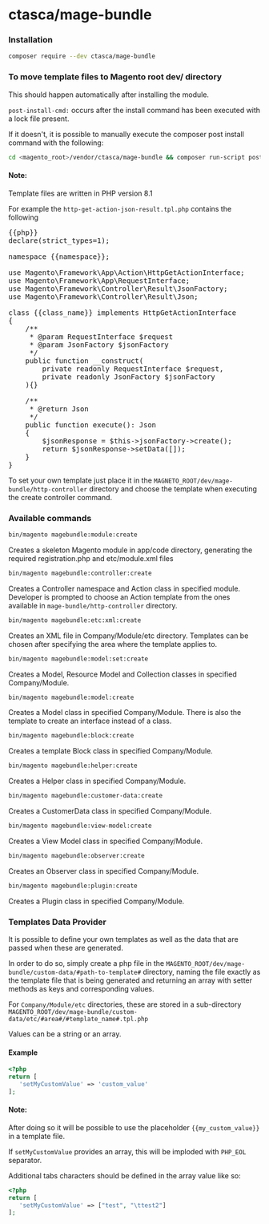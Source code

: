 # ctasca/mage-bundle
### Installation
```bash
composer require --dev ctasca/mage-bundle
```
### To move template files to Magento root dev/ directory
<p>This should happen automatically after installing the module.</p>
<p><code>post-install-cmd:</code> occurs after the install command has been executed with a lock file present.</p>
<p>If it doesn't, it is possible to manually execute the composer post install command with the following:</p>

```bash
cd <magento_root>/vendor/ctasca/mage-bundle && composer run-script post-install-cmd
```

#### Note:
<p>Template files are written in PHP version 8.1</p>
<p>For example the <code>http-get-action-json-result.tpl.php</code> contains the following</p>

<pre>
{{php}}
declare(strict_types=1);

namespace {{namespace}};

use Magento\Framework\App\Action\HttpGetActionInterface;
use Magento\Framework\App\RequestInterface;
use Magento\Framework\Controller\Result\JsonFactory;
use Magento\Framework\Controller\Result\Json;

class {{class_name}} implements HttpGetActionInterface
{
    /**
     * @param RequestInterface $request
     * @param JsonFactory $jsonFactory
     */
    public function __construct(
        private readonly RequestInterface $request,
        private readonly JsonFactory $jsonFactory
    ){}

    /**
     * @return Json
     */
    public function execute(): Json
    {
        $jsonResponse = $this->jsonFactory->create();
        return $jsonResponse->setData([]);
    }
}
</pre>

<p>To set your own template just place it in the <code>MAGNETO_ROOT/dev/mage-bundle/http-controller</code> directory and choose the template when executing the create controller command.</p>

### Available commands
```bash
bin/magento magebundle:module:create
```
Creates a skeleton Magento module in app/code directory, generating the required registration.php and etc/module.xml files

```bash
bin/magento magebundle:controller:create
```
Creates a Controller namespace and Action class in specified module.
Developer is prompted to choose an Action template from the ones available in <code>mage-bundle/http-controller</code> directory.

```bash
bin/magento magebundle:etc:xml:create
```
Creates an XML file in Company/Module/etc directory. Templates can be chosen after specifying the area where the template applies to.

```bash
bin/magento magebundle:model:set:create
```
Creates a Model, Resource Model and Collection classes in specified Company/Module.

```bash
bin/magento magebundle:model:create
```
Creates a Model class in specified Company/Module. There is also the template to create an interface instead of a class.

```bash
bin/magento magebundle:block:create
```
Creates a template Block class in specified Company/Module.

```bash
bin/magento magebundle:helper:create
```
Creates a Helper class in specified Company/Module.

```bash
bin/magento magebundle:customer-data:create
```
Creates a CustomerData class in specified Company/Module. 

```bash
bin/magento magebundle:view-model:create
```
Creates a View Model class in specified Company/Module.

```bash
bin/magento magebundle:observer:create
```
Creates an Observer class in specified Company/Module.

```bash
bin/magento magebundle:plugin:create
```
Creates a Plugin class in specified Company/Module.


### Templates Data Provider
<p>It is possible to define your own templates as well as the data that are passed when these are generated.</p>
<p>In order to do so, simply create a php file in the <code>MAGENTO_ROOT/dev/mage-bundle/custom-data/#path-to-template#</code> directory, naming the file exactly as the template file that is being generated and returning an array with setter methods as keys and corresponding values.</p>
<p>For <code>Company/Module/etc</code> directories, these are stored in a sub-directory <code>MAGENTO_ROOT/dev/mage-bundle/custom-data/etc/#area#/#template_name#.tpl.php</code></p>
<p>Values can be a string or an array.</p>

#### Example
```php
<?php
return [
   'setMyCustomValue' => 'custom_value'
];
```
#### Note:
<p>After doing so it will be possible to use the placeholder <code>{{my_custom_value}}</code> in a template file.</p>
<p>If <code>setMyCustomValue</code> provides an array, this will be imploded with <code>PHP_EOL</code> separator.</p>
<p>Additional tabs characters should be defined in the array value like so:</p>


```php
<?php
return [
   'setMyCustomValue' => ["test", "\ttest2"]
];
```

